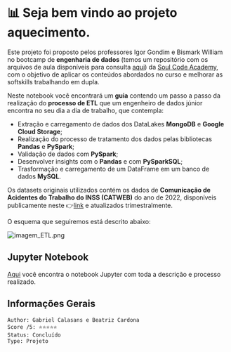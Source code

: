 # 📊 **Seja bem vindo ao projeto aquecimento.**

Este projeto foi proposto pelos professores Igor Gondim e Bismark William no bootcamp de **engenharia de dados** (temos um repositório com os arquivos de aula disponíveis para consulta [aqui](https://github.com/AndersonGabrielCalasans/BootCamp-SoulCode-Engenharia-Dados)) da [Soul Code Academy](https://soulcodeacademy.org/), com o objetivo de aplicar os conteúdos abordados no curso e melhorar as softskills trabalhando em dupla.

Neste notebook você encontrará um **guia** contendo um passo a passo da realização do **processo de ETL** que um engenheiro de dados júnior encontra no seu dia a dia de trabalho, que contempla:
 - Extração e carregamento de dados dos DataLakes **MongoDB** e **Google Cloud Storage**;
 - Realização do processo de tratamento dos dados pelas bibliotecas **Pandas** e **PySpark**;
 - Validação de dados com **PySpark**;
 - Desenvolver insights com o **Pandas** e com **PySparkSQL**;
 - Trasformação e carregamento de um DataFrame em um banco de dados **MySQL**.

Os datasets originais utilizados contém os dados de **Comunicação de Acidentes do Trabalho do INSS (CATWEB)** do ano de 2022, disponíveis publicamente neste 👉[link](https://dadosabertos.dataprev.gov.br/dataset/inss-comunicacao-de-acidente-de-trabalho-cat) e atualizados trimestralmente.

O esquema que seguiremos está descrito abaixo:

![imagem_ETL.png](https://storage.googleapis.com/projeto-ab-bc26/Images/Esquema_ETL.png)

## Jupyter Notebook
[Aqui](https://github.com/AndersonGabrielCalasans/Projeto-ETL-Aquecimento/blob/main/Projeto_Aquecimento.ipynb) você encontra o notebook Jupyter com toda a descrição e processo realizado.

## Informações Gerais

    Author: Gabriel Calasans e Beatriz Cardona
    Score /5: ⭐️⭐️⭐️⭐️⭐️
    Status: Concluído
    Type: Projeto

